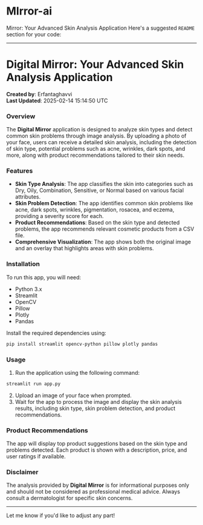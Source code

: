 # MIrror-ai
Mirror: Your Advanced Skin Analysis Application
Here's a suggested `README` section for your code:

---

# Digital Mirror: Your Advanced Skin Analysis Application

**Created by**: Erfantaghavvi  
**Last Updated**: 2025-02-14 15:14:50 UTC

### Overview

The **Digital Mirror** application is designed to analyze skin types and detect common skin problems through image analysis. By uploading a photo of your face, users can receive a detailed skin analysis, including the detection of skin type, potential problems such as acne, wrinkles, dark spots, and more, along with product recommendations tailored to their skin needs.

### Features

- **Skin Type Analysis**: The app classifies the skin into categories such as Dry, Oily, Combination, Sensitive, or Normal based on various facial attributes.
- **Skin Problem Detection**: The app identifies common skin problems like acne, dark spots, wrinkles, pigmentation, rosacea, and eczema, providing a severity score for each.
- **Product Recommendations**: Based on the skin type and detected problems, the app recommends relevant cosmetic products from a CSV file.
- **Comprehensive Visualization**: The app shows both the original image and an overlay that highlights areas with skin problems.

### Installation

To run this app, you will need:

- Python 3.x
- Streamlit
- OpenCV
- Pillow
- Plotly
- Pandas

Install the required dependencies using:

```bash
pip install streamlit opencv-python pillow plotly pandas
```

### Usage

1. Run the application using the following command:

```bash
streamlit run app.py
```

2. Upload an image of your face when prompted.
3. Wait for the app to process the image and display the skin analysis results, including skin type, skin problem detection, and product recommendations.

### Product Recommendations

The app will display top product suggestions based on the skin type and problems detected. Each product is shown with a description, price, and user ratings if available.

### Disclaimer

The analysis provided by **Digital Mirror** is for informational purposes only and should not be considered as professional medical advice. Always consult a dermatologist for specific skin concerns.

---

Let me know if you'd like to adjust any part!
